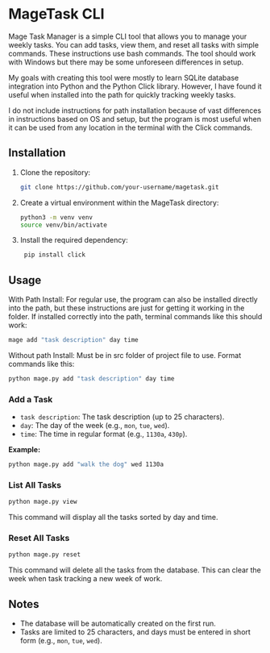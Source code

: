 
# MageTask CLI

Mage Task Manager is a simple CLI tool that allows you to manage your weekly tasks. You can add tasks, view them, and reset all tasks with simple commands.
These instructions use bash commands. The tool should work with Windows but there may be some unforeseen differences in setup.

My goals with creating this tool were mostly to learn SQLite database integration into Python and the Python Click library.
However, I have found it useful when installed into the path for quickly tracking weekly tasks.

I do not include instructions for path installation because of vast differences in instructions based on OS and setup,
but the program is most useful when it can be used from any location in the terminal with the Click commands.

## Installation

1. Clone the repository:

   ```bash
   git clone https://github.com/your-username/magetask.git
   ```

2. Create a virtual environment within the MageTask directory:

   ```bash
   python3 -m venv venv
   source venv/bin/activate
   ```

3. Install the required dependency:

   ```bash
    pip install click
   ```

## Usage

With Path Install:
For regular use, the program can also be installed directly into the path,
but these instructions are just for getting it working in the folder.
If installed correctly into the path, terminal commands like this should work:
```bash
mage add "task description" day time
```
Without path Install:
Must be in src folder of project file to use.
Format commands like this:

```bash
python mage.py add "task description" day time
```

### Add a Task

- `task description`: The task description (up to 25 characters).
- `day`: The day of the week (e.g., `mon`, `tue`, `wed`).
- `time`: The time in regular format (e.g., `1130a`, `430p`).

**Example:**

```bash
python mage.py add "walk the dog" wed 1130a
```

### List All Tasks

```bash
python mage.py view
```

This command will display all the tasks sorted by day and time.

### Reset All Tasks

```bash
python mage.py reset
```

This command will delete all the tasks from the database. This can clear the week when task tracking a new week of work.

## Notes

- The database will be automatically created on the first run.
- Tasks are limited to 25 characters, and days must be entered in short form (e.g., `mon`, `tue`, `wed`).
